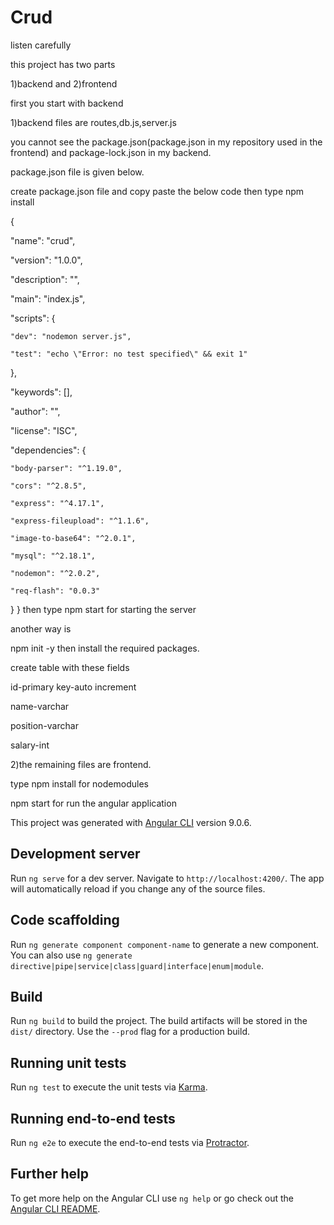 # Crud
listen carefully

this project has two parts

1)backend and 2)frontend

first you start with backend 

1)backend files are routes,db.js,server.js

you cannot see the package.json(package.json in my repository used in the frontend) and package-lock.json in my backend.

package.json file is given below.

create package.json file and copy paste the below code then type npm install

{

  "name": "crud",
  
  "version": "1.0.0",
  
  "description": "",
  
  "main": "index.js",
  
  "scripts": {
  
    "dev": "nodemon server.js",
    
    "test": "echo \"Error: no test specified\" && exit 1"
    
  },
  
  "keywords": [],
  
  "author": "",
  
  "license": "ISC",
  
  "dependencies": {
  
    "body-parser": "^1.19.0",
    
    "cors": "^2.8.5",
    
    "express": "^4.17.1",
    
    "express-fileupload": "^1.1.6",
    
    "image-to-base64": "^2.0.1",
    
    "mysql": "^2.18.1",
    
    "nodemon": "^2.0.2",
    
    "req-flash": "0.0.3"
  }
}
then type npm start for starting the server

another way is 

npm init -y then install the required packages.

create table with these fields

id-primary key-auto increment

name-varchar

position-varchar

salary-int



2)the remaining files are frontend.

type npm install for nodemodules

npm start for run the angular application



This project was generated with [Angular CLI](https://github.com/angular/angular-cli) version 9.0.6.

## Development server

Run `ng serve` for a dev server. Navigate to `http://localhost:4200/`. The app will automatically reload if you change any of the source files.

## Code scaffolding

Run `ng generate component component-name` to generate a new component. You can also use `ng generate directive|pipe|service|class|guard|interface|enum|module`.

## Build

Run `ng build` to build the project. The build artifacts will be stored in the `dist/` directory. Use the `--prod` flag for a production build.

## Running unit tests

Run `ng test` to execute the unit tests via [Karma](https://karma-runner.github.io).

## Running end-to-end tests

Run `ng e2e` to execute the end-to-end tests via [Protractor](http://www.protractortest.org/).

## Further help

To get more help on the Angular CLI use `ng help` or go check out the [Angular CLI README](https://github.com/angular/angular-cli/blob/master/README.md).
